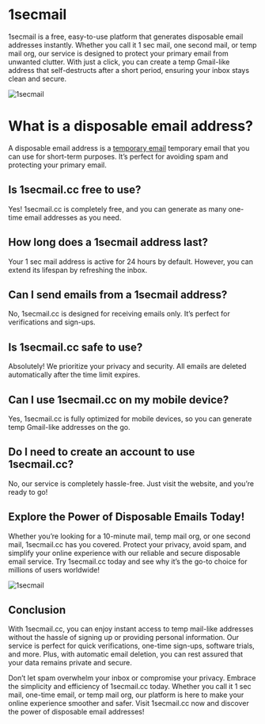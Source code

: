 # 1secmail

1secmail is a free, easy-to-use platform that generates disposable email addresses instantly. Whether you call it 1 sec mail, one second mail, or temp mail org, our service is designed to protect your primary email from unwanted clutter. With just a click, you can create a temp Gmail-like address that self-destructs after a short period, ensuring your inbox stays clean and secure.

![1secmail](/1secmail.jpg)

#  What is a disposable email address?

A disposable email address is a [temporary email](https://www.1secmail.cc) temporary email that you can use for short-term purposes. It’s perfect for avoiding spam and protecting your primary email.

## Is 1secmail.cc free to use?
Yes! 1secmail.cc is completely free, and you can generate as many one-time email addresses as you need.

## How long does a 1secmail address last?
Your 1 sec mail address is active for 24 hours by default. However, you can extend its lifespan by refreshing the inbox.

## Can I send emails from a 1secmail address?
No, 1secmail.cc is designed for receiving emails only. It’s perfect for verifications and sign-ups.

## Is 1secmail.cc safe to use?
Absolutely! We prioritize your privacy and security. All emails are deleted automatically after the time limit expires.

## Can I use 1secmail.cc on my mobile device?
Yes, 1secmail.cc is fully optimized for mobile devices, so you can generate temp Gmail-like addresses on the go.

## Do I need to create an account to use 1secmail.cc?
No, our service is completely hassle-free. Just visit the website, and you’re ready to go!

## Explore the Power of Disposable Emails Today!
Whether you’re looking for a 10-minute mail, temp mail org, or one second mail, 1secmail.cc has you covered. Protect your privacy, avoid spam, and simplify your online experience with our reliable and secure disposable email service. Try 1secmail.cc today and see why it’s the go-to choice for millions of users worldwide!

![1secmail](/1secmail.jpg)

## Conclusion

With 1secmail.cc, you can enjoy instant access to temp mail-like addresses without the hassle of signing up or providing personal information. Our service is perfect for quick verifications, one-time sign-ups, software trials, and more. Plus, with automatic email deletion, you can rest assured that your data remains private and secure.

Don’t let spam overwhelm your inbox or compromise your privacy. Embrace the simplicity and efficiency of 1secmail.cc today. Whether you call it 1 sec mail, one-time email, or temp mail org, our platform is here to make your online experience smoother and safer. Visit 1secmail.cc now and discover the power of disposable email addresses!
